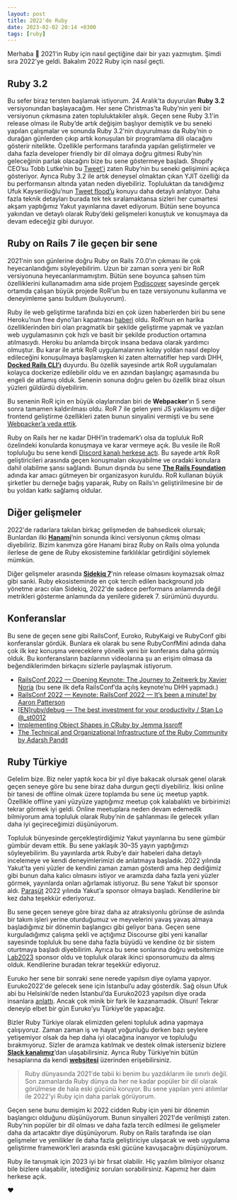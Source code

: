 ```yaml
---
layout: post
title: 2022'de Ruby
date: 2023-02-02 20:14 +0300
tags: [ruby]
---
```


Merhaba 🙋 2021'in Ruby için nasıl geçtiğine dair bir yazı yazmıştım. Şimdi sıra 2022'ye geldi. Bakalım 2022 Ruby için nasıl geçti.

## Ruby 3.2

Bu sefer biraz tersten başlamak istiyorum. 24 Aralık’ta duyurulan **Ruby 3.2** versiyonundan başlayacağım. Her sene Christmas’ta Ruby’nin yeni bir versiyonun çıkmasına zaten topluluktakiler alışık. Geçen sene Ruby 3.1'in release olması ile Ruby’de artık değişim başlıyor demiştik ve bu seneki yapılan çalışmalar ve sonunda Ruby 3.2'nin duyurulması da Ruby’nin o durağan günlerden çıkıp artık konuşulan bir programlama dili olacağını gösterir nitelikte. Özellikle performans tarafında yapılan geliştirmeler ve daha fazla developer friendly bir dil olmaya doğru gitmesi Ruby’nin geleceğinin parlak olacağını bize bu sene göstermeye başladı. Shopify CEO’su Tobb Lutke’nin bu [Tweet'i](https://twitter.com/tobi/status/1605656985185226753) zaten Ruby’nin bu seneki gelişimini açıkça gösteriyor. Ayrıca Ruby 3.2 ile artık deneysel olmaktan çıkan YJIT özelliği da bu performansın altında yatan neden diyebiliriz. Topluluktan da tanıdığımız Ufuk Kayserilioğlu’nun [Tweet flood’u](https://twitter.com/paracycle/status/1605706228734238722) konuyu daha detaylı anlatıyor. Daha fazla teknik detayları burada tek tek sıralamaktansa sizleri her cumartesi akşam yaptığımız Yakut yayınlarına davet ediyorum. Bütün sene boyunca yakından ve detaylı olarak Ruby’deki gelişmeleri konuştuk ve konuşmaya da devam edeceğiz gibi duruyor.

## Ruby on Rails 7 ile geçen bir sene

2021'nin son günlerine doğru Ruby on Rails 7.0.0'ın çıkması ile çok heyecanlandığımı söyleyebilirim. Uzun bir zaman sonra yeni bir RoR versiyonuna heyecanlanmamıştım. Bütün sene boyunca şahsen tüm özelliklerini kullanamadım ama side projem [Podiscover](https://www.podiscover.me) sayesinde gerçek ortamda çalışan büyük projede RoR’un bu en taze versiyonunu kullanma ve deneyimleme şansı buldum (buluyorum).

Ruby ile web geliştirme tarafında bizi en çok üzen haberlerden biri bu sene Heroku’nun free dyno’ları kapatması [haberi](https://help.heroku.com/RSBRUH58/removal-of-heroku-free-product-plans-faq) oldu. RoR’nun en harika özelliklerinden biri olan pragmatik bir şekilde geliştirme yapmak ve yazılan web uygulamasının çok hızlı ve basit bir şekilde production ortamına atılmasıydı. Heroku bu anlamda birçok insana bedava olarak yardımcı olmuştur. Bu karar ile artık RoR uygulamalarının kolay yoldan nasıl deploy edileceğini konuşulmaya başlamışken ki zaten alternatifler hep vardı DHH, **[Docked Rails CLI’ı](https://github.com/rails/docked)** duyurdu. Bu özellik sayesinde artık RoR uygulamaları kolayca dockerize edilebilir oldu ve en azından başlangıç aşamasında bu engeli de atlamış olduk. Senenin sonuna doğru gelen bu özellik biraz olsun yüzleri güldürdü diyebilirim.

Bu senenin RoR için en büyük olaylarından biri de **Webpacker**’ın 5 sene sonra tamamen kaldırılması oldu. RoR 7 ile gelen yeni JS yaklaşımı ve diğer frontend geliştirme özellikleri zaten bunun sinyalini vermişti ve bu sene [Webpacker’a veda ettik](https://github.com/rails/webpacker#webpacker-has-been-retired-).

Ruby on Rails her ne kadar DHH’in trademark’ı olsa da topluluk RoR özelindeki konularda konuşmaya ve karar vermeye açık. Bu vesile ile RoR topluluğu bu sene kendi [Discord kanalı herkese açtı](https://rubyonrails.org/2022/6/13/rails-discord-server-is-now-open-to-the-public). Bu sayede artık RoR geliştiricileri arasında geçen konuşmaları okuyabilme ve oradaki konulara dahil olabilme şansı sağlandı. Bunun dışında bu sene **[The Rails Foundation](https://rubyonrails.org/foundation)** adında kar amacı gütmeyen bir organizasyon kuruldu. RoR kullanan büyük şirketler bu derneğe bağış yaparak, Ruby on Rails’ın geliştirilmesine bir de bu yoldan katkı sağlamış oldular.

## Diğer gelişmeler

2022'de radarlara takılan birkaç gelişmeden de bahsedicek olursak; Bunlardan ilki **[Hanami](https://hanamirb.org/blog/2022/11/22/announcing-hanami-200/)**’nin sonunda ikinci versiyonun çıkmış olması diyebiliriz. Bizim kanımıza göre Hanami biraz Ruby on Rails olma yolunda ilerlese de gene de Ruby ekosistemine farklılıklar getirdiğini söylemek mümkün.

Diğer gelişmeler arasında **[Sidekiq 7](https://www.mikeperham.com/2022/10/27/introducing-sidekiq-7.0/)**'nin release olmasını koymazsak olmaz gibi sanki. Ruby ekosisteminde en çok tercih edilen background job yönetme aracı olan Sidekiq, 2022'de sadece performans anlamında değil metrikleri gösterme anlamında da yenilere giderek 7. sürümünü duyurdu.

## Konferanslar

Bu sene de geçen sene gibi RailsConf, Euroko, RubyKaigi ve RubyConf gibi konferanslar gördük. Bunlara ek olarak bu sene RubyConfMini adında daha çok ilk kez konuşma vereceklere yönelik yeni bir konferans daha görmüş olduk. Bu konferansların bazılarının videolarına şu an erişim olmasa da beğendiklerimden birkaçını sizlerle paylaşmak istiyorum.

- [RailsConf 2022 — Opening Keynote: The Journey to Zeitwerk by Xavier Noria](https://www.youtube.com/watch?v=DzyGdOd_6-Y&list=PLbHJudTY1K0f1WgIbKCc0_M-XMraWwCmk&index=2&ab_channel=RubyCentral) (bu sene ilk defa RailsConf’da açılış keynote’nu DHH yapmadı.)
- [RailsConf 2022 — Keynote: RailsConf 2022 — It’s been a minute! by Aaron Patterson](https://www.youtube.com/watch?v=5QgQicKHmeU&ab_channel=RubyCentral)
- [[EN]ruby/debug — The best investment for your productivity / Stan Lo @_st0012](https://www.youtube.com/watch?v=gseo4vdmSjE&list=PLbFmgWm555yYwwmwMvpC-RaqnmUTKB2EO&index=10&t=1269s&ab_channel=RubyKaigi)
- [Implementing Object Shapes in CRuby by Jemma Issroff](https://www.youtube.com/watch?v=gseo4vdmSjE&list=PLbFmgWm555yYwwmwMvpC-RaqnmUTKB2EO&index=10&t=1269s&ab_channel=RubyKaigi)
- [The Technical and Organizational Infrastructure of the Ruby Community by Adarsh Pandit](https://www.youtube.com/watch?v=gseo4vdmSjE&list=PLbFmgWm555yYwwmwMvpC-RaqnmUTKB2EO&index=10&t=1269s&ab_channel=RubyKaigi)

## Ruby Türkiye

Gelelim bize. Biz neler yaptık koca bir yıl diye bakacak olursak genel olarak geçen seneye göre bu sene biraz daha durgun geçti diyebiliriz. İkisi online bir tanesi de offline olmak üzere toplamda bu sene üç meetup yaptık. Özellikle offline yani yüzyüze yaptığımız meetup çok kalabalıktı ve birbirimizi tekrar görmek iyi geldi. Online meetuplara neden devam edemedik bilmiyorum ama topluluk olarak Ruby’nin de şahlanması ile gelecek yılları daha iyi geçireceğimizi düşünüyorum.

Topluluk bünyesinde gerçekleştirdiğimiz Yakut yayınlarına bu sene gümbür gümbür devam ettik. Bu sene yaklaşık 30–35 yayın yaptığımızı söyleyebilirim. Bu yayınlarda artık Ruby’e dair habeleri daha detaylı incelemeye ve kendi deneyimlerimizi de anlatmaya başladık. 2022 yılında Yakut’ta yeni yüzler de kendini zaman zaman gösterdi ama hep dediğimiz gibi bunun daha kalıcı olmasını istiyor ve aramızda daha fazla yeni yüzler görmek, yayınlarda onları ağırlamak istiyoruz. Bu sene Yakut bir sponsor aldı. [Paraşüt](https://parasut.com/) 2022 yılında Yakut’a sponsor olmaya başladı. Kendilerine bir kez daha teşekkür ederiyoruz.

Bu sene geçen seneye göre biraz daha az atraksiyonlu görünse de aslında bir takım işleri yerine oturduğumuz ve meyvelerini yavaş yavaş almaya başladığımız bir dönemin başlangıcı gibi geliyor bana. Geçen sene kurguladığımız çalışma şekli ve açtığımız Discourse gibi yeni kanallar sayesinde topluluk bu sene daha fazla büyüdü ve kendine öz bir sistem oturtmaya başladı diyebilirim. Ayrıca bu sene sonlarına doğru websitemize [Lab2023](https://lab2023.com/) sponsor oldu ve topluluk olarak ikinci sponsorumuzu da almış olduk. Kendilerine buradan tekrar teşekkür ediyoruz.

Euruko her sene bir sonraki sene nerede yapılsın diye oylama yapıyor. Euruko2022'de gelecek sene için İstanbul’u aday gösterdik. Sağ olsun Ufuk abi bu Helsinki’de neden İstanbul’da Euruko2023 yapılsın diye orada insanlara [anlattı](https://youtu.be/JvVAtssjOu0?t=1898). Ancak çok minik bir fark ile kazanamadık. Olsun! Tekrar deneyip elbet bir gün Euruko’yu Türkiye’de yapacağız.

Bizler Ruby Türkiye olarak elimizden geleni topluluk adına yapmaya çalışıyoruz. Zaman zaman iş ve hayat yoğunluğu derken bazı şeylere yetişemiyor olsak da hep daha iyi olacağına inanıyor ve topluluğu bırakmıyoruz. Sizler de aramıza katılmak ve destek olmak isterseniz bizlere **[Slack kanalımız](https://rubytr.slack.com)**’dan ulaşabilirsiniz. Ayrıca Ruby Türkiye’nin bütün hesaplarına da kendi **[websitesi](https://www.rubyturkiye.org/)** üzerinden erişebilirsiniz.

> Ruby dünyasında 2021'de tabii ki benim bu yazdıklarım ile sınırlı değil. Son zamanlarda Ruby dünya da her ne kadar popüler bir dil olarak görülmese de hala eski gücünü koruyor. Bu sene yapılan yeni atılımlar ile 2022'yi Ruby için daha parlak görüyorum.

Geçen sene bunu demişim ki 2022 cidden Ruby için yeni bir dönemin başlangıcı olduğunu düşünüyorum. Bunun sinyalleri 2021'de verilmişti zaten. Ruby’nin popüler bir dil olması ve daha fazla tercih edilmesi ile gelişmeler daha da artacaktır diye düşünüyorum. Ruby on Rails tarafında ise olan gelişmeler ve yenilikler ile daha fazla geliştiriciye ulaşacak ve web uygulama geliştirme framework’leri arasında eski gücüne kavuşacağını düşünüyorum.

Ruby ile tanışmak için 2023 iyi bir fırsat olabilir. Hiç yazılım bilmiyor olsanız bile bizlere ulaşabilir, istediğiniz soruları sorabilirsiniz. Kapımız her daim herkese açık.

❤️